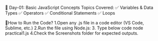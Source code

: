 📜 Day-01: Basic JavaScript Concepts
Topics Covered:
✅ Variables & Data Types
✅ Operators
✅ Conditional Statements
✅ Loops

🔹How to Run the Code?
  1.Open any .js file in a code editor (VS Code, Sublime, etc.)
  2.Run the file using Node.js:
  3. Type below code
    node practical1.js
  4.Check the Screenshots folder for expected outputs.
